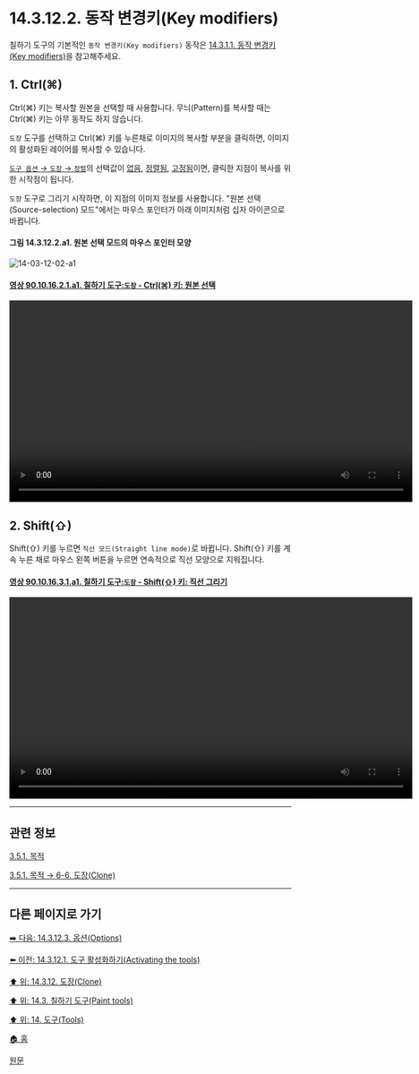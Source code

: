 # 14.3.12.2. 동작 변경키(Key modifiers)
칠하기 도구의 기본적인 `동작 변경키(Key modifiers)` 동작은 [14.3.1.1. 동작 변경키(Key modifiers)](./14-03-01-01-key_modifiers.md)을 참고해주세요.

<a id="14-03-11-02-s1"></a>

## 1. Ctrl(⌘)
Ctrl(⌘) 키는 복사할 원본을 선택할 때 사용합니다. 무늬(Pattern)를 복사할 때는 Ctrl(⌘) 키는 아무 동작도 하지 않습니다.

`도장` 도구를 선택하고 Ctrl(⌘) 키를 누른채로 이미지의 복사할 부분을 클릭하면, 이미지의 활성화된 레이어를 복사할 수 있습니다.

[`도구 옵션` → `도장` → `정렬`](./14-03-12-03-options.md#14-03-11-03-s17)의 선택값이 [없음](./14-03-12-03-options.md#14-03-11-03-s17-01), [정렬됨](./14-03-12-03-options.md#14-03-11-03-s17-02), [고정됨](./14-03-12-03-options.md#14-03-11-03-s17-04)이면, 클릭한 지점이 복사를 위한 시작점이 됩니다.

`도장` 도구로 그리기 시작하면, 이 지점의 이미지 정보를 사용합니다. "원본 선택(Source-selection) 모드"에서는 마우스 포인터가 아래 이미지처럼 십자 아이콘으로 바뀝니다.

<a id="14-03-12-02-a1"></a>

#### 그림 14.3.12.2.a1. 원본 선택 모드의 마우스 포인터 모양
![14-03-12-02-a1](https://github.com/wonder13662/gimp/assets/15767104/2f59af97-53c6-447e-b8ec-d077489d4da5)

<a id="90-10-16-02-01-a1"></a>

#### [영상 90.10.16.2.1.a1. 칠하기 도구:`도장` - Ctrl(⌘) 키: 원본 선택](./90-10-16-02-01-select_the_source.md#90-10-16-02-01-a1)
<video controls="controls" width="720" src="https://github.com/wonder13662/gimp/assets/15767104/3a4df05f-fc8a-4736-a5cb-4161269c23fa"></video>

<a id="14-03-11-02-s2"></a>

## 2. Shift(⇧)
Shift(⇧) 키를 누르면 `직선 모드(Straight line mode)`로 바뀝니다. Shift(⇧) 키를 계속 누른 채로 마우스 왼쪽 버튼을 누르면 연속적으로 직선 모양으로 지워집니다.

<a id="90-10-16-03-01-a1"></a>

#### [영상 90.10.16.3.1.a1. 칠하기 도구:`도장` - Shift(⇧) 키: 직선 그리기](./90-10-16-03-01-switch_to_straight_line_mode.md#90-10-16-03-01-a1)
<video controls="controls" width="720" src="https://github.com/wonder13662/gimp/assets/15767104/f47ef1e2-ff26-4671-8c7b-6440091aa6b3"></video>

***

## 관련 정보

[3.5.1. 목적](./03-05-01-intention.md)

[3.5.1. 목적 → 6-6. 도장(Clone)](./03-05-01-intention.md#03-05-01-s6-06)

***

## 다른 페이지로 가기

[➡️ 다음: 14.3.12.3. 옵션(Options)](./14-03-12-03-options.md)

[⬅️ 이전: 14.3.12.1. 도구 활성화하기(Activating the tools)](./14-03-12-01-activating_the_tool.md)

[⬆️ 위: 14.3.12. 도장(Clone)](./14-03-12-00-clone.md)

[⬆️ 위: 14.3. 칠하기 도구(Paint tools)](./14-03-00-paint-tools.md)

[⬆️ 위: 14. 도구(Tools)](./14-00-tools.md)

[🏠 홈](./00-home.md)

[원문](https://docs.gimp.org/2.10/ko/gimp-tool-clone.html#idm13718)